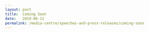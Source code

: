 ```yaml
---
layout: post
title:  Coming Soon
date:   2019-06-12
permalink: /media-centre/speeches-and-press-releases/coming-soon
---
```

